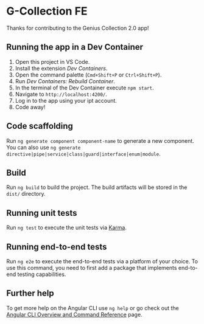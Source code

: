 # G-Collection FE

Thanks for contributing to the Genius Collection 2.0 app!

## Running the app in a Dev Container

1. Open this project in VS Code.
2. Install the extension _Dev Containers_.
3. Open the command palette (`Cmd+Shift+P` or `Ctrl+Shift+P`).
4. Run _Dev Containers: Rebuild Container_.
5. In the terminal of the Dev Container execute `npm start`.
6. Navigate to `http://localhost:4200/`.
7. Log in to the app using your ipt account.
8. Code away!

## Code scaffolding

Run `ng generate component component-name` to generate a new component. You can also use `ng generate directive|pipe|service|class|guard|interface|enum|module`.

## Build

Run `ng build` to build the project. The build artifacts will be stored in the `dist/` directory.

## Running unit tests

Run `ng test` to execute the unit tests via [Karma](https://karma-runner.github.io).

## Running end-to-end tests

Run `ng e2e` to execute the end-to-end tests via a platform of your choice. To use this command, you need to first add a package that implements end-to-end testing capabilities.

## Further help

To get more help on the Angular CLI use `ng help` or go check out the [Angular CLI Overview and Command Reference](https://angular.io/cli) page.
